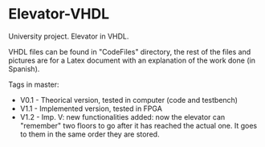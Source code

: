# Elevator-VHDL

University project. Elevator in VHDL.

VHDL files can be found in "CodeFiles" directory, the rest of the files and pictures are for a Latex document with an explanation of the work done (in Spanish).


Tags in master:
+ V0.1 - Theorical version, tested in computer (code and testbench)
+ V1.1 - Implemented version, tested in FPGA
+ V1.2 - Imp. V: new functionalities added: now the elevator can "remember" two floors to go after it has reached the actual one. It goes to them in the same order they are stored.
